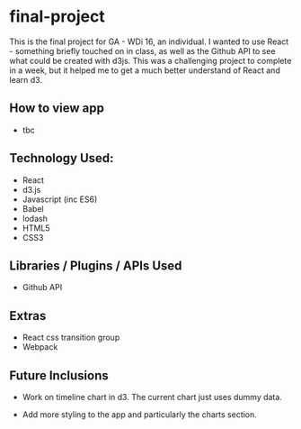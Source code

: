 # final-project
This is the final project for GA - WDi 16, an individual. I wanted to use React - something briefly touched on in class, as well as the Github API to see what could be created with d3js. This was a challenging project to complete in a week, but it helped me to get a much better understand of React and learn d3.

## How to view app
- tbc

## Technology Used:
- React
- d3.js
- Javascript (inc ES6)
- Babel
- lodash
- HTML5
- CSS3

## Libraries / Plugins / APIs Used
- Github API

## Extras
- React css transition group
- Webpack

## Future Inclusions
- Work on timeline chart in d3. The current chart just uses dummy data.

- Add more styling to the app and particularly the charts section.
